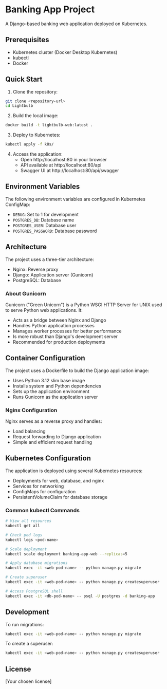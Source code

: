 # Banking App Project

A Django-based banking web application deployed on Kubernetes.

## Prerequisites

- Kubernetes cluster (Docker Desktop Kubernetes)
- kubectl
- Docker

## Quick Start

1. Clone the repository:
```bash
git clone <repository-url>
cd Lightbulb
```

2. Build the local image:
```bash
docker build -t lightbulb-web:latest .
```

3. Deploy to Kubernetes:
```bash
kubectl apply -f k8s/
```

4. Access the application:
   - Open http://localhost:80 in your browser
   - API available at http://localhost:80/api
   - Swagger UI at http://localhost:80/api/swagger

## Environment Variables

The following environment variables are configured in Kubernetes ConfigMap:

- `DEBUG`: Set to 1 for development
- `POSTGRES_DB`: Database name
- `POSTGRES_USER`: Database user
- `POSTGRES_PASSWORD`: Database password

## Architecture

The project uses a three-tier architecture:
- Nginx: Reverse proxy
- Django: Application server (Gunicorn)
- PostgreSQL: Database

### About Gunicorn

Gunicorn ("Green Unicorn") is a Python WSGI HTTP Server for UNIX used to serve Python web applications. It:
- Acts as a bridge between Nginx and Django
- Handles Python application processes
- Manages worker processes for better performance
- Is more robust than Django's development server
- Recommended for production deployments

## Container Configuration

The project uses a Dockerfile to build the Django application image:
- Uses Python 3.12 slim base image
- Installs system and Python dependencies
- Sets up the application environment
- Runs Gunicorn as the application server

### Nginx Configuration

Nginx serves as a reverse proxy and handles:
- Load balancing
- Request forwarding to Django application
- Simple and efficient request handling

## Kubernetes Configuration

The application is deployed using several Kubernetes resources:
- Deployments for web, database, and nginx
- Services for networking
- ConfigMaps for configuration
- PersistentVolumeClaim for database storage

### Common kubectl Commands

```bash
# View all resources
kubectl get all

# Check pod logs
kubectl logs <pod-name>

# Scale deployment
kubectl scale deployment banking-app-web --replicas=5

# Apply database migrations
kubectl exec -it <web-pod-name> -- python manage.py migrate

# Create superuser
kubectl exec -it <web-pod-name> -- python manage.py createsuperuser

# Access PostgreSQL shell
kubectl exec -it <db-pod-name> -- psql -U postgres -d banking-app
```

## Development

To run migrations:
```bash
kubectl exec -it <web-pod-name> -- python manage.py migrate
```

To create a superuser:
```bash
kubectl exec -it <web-pod-name> -- python manage.py createsuperuser
```

## License

[Your chosen license]
